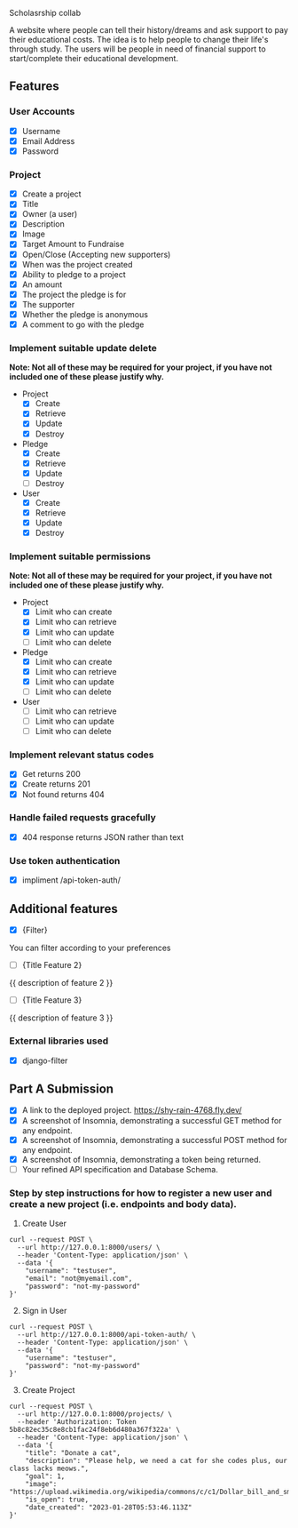 Scholasrship collab

A website where people can tell their history/dreams and ask support to pay their educational costs. The idea is to help people to change their life's through study. The users will be people in need of financial support to start/complete their educational development. 

## Features

### User Accounts

- [X] Username
- [X] Email Address
- [X] Password

### Project

  - [X] Create a project
  - [X] Title
  - [X] Owner (a user)
  - [X] Description
  - [X] Image
  - [X] Target Amount to Fundraise
  - [X] Open/Close (Accepting new supporters)
  - [X] When was the project created
  - [X] Ability to pledge to a project
  - [X] An amount
  - [X] The project the pledge is for
  - [X] The supporter
  - [X] Whether the pledge is anonymous
  - [X] A comment to go with the pledge
  
### Implement suitable update delete

**Note: Not all of these may be required for your project, if you have not included one of these please justify why.**

- Project
  - [X] Create
  - [X] Retrieve
  - [x] Update
  - [x] Destroy
- Pledge
  - [X] Create
  - [X] Retrieve
  - [x] Update
  - [ ] Destroy
- User
  - [X] Create
  - [X] Retrieve
  - [x] Update
  - [x] Destroy

### Implement suitable permissions

**Note: Not all of these may be required for your project, if you have not included one of these please justify why.**

- Project
  - [x] Limit who can create
  - [x] Limit who can retrieve
  - [x] Limit who can update
  - [ ] Limit who can delete
- Pledge
  - [x] Limit who can create
  - [x] Limit who can retrieve
  - [x] Limit who can update
  - [ ] Limit who can delete
- User
  - [ ] Limit who can retrieve
  - [ ] Limit who can update
  - [ ] Limit who can delete

### Implement relevant status codes

- [x] Get returns 200
- [x] Create returns 201
- [x] Not found returns 404

### Handle failed requests gracefully 

- [x] 404 response returns JSON rather than text

### Use token authentication

- [X] impliment /api-token-auth/

## Additional features

- [x] {Filter}

You can filter according to your preferences

- [ ] {Title Feature 2}

{{ description of feature 2 }}

- [ ] {Title Feature 3}

{{ description of feature 3 }}

### External libraries used

- [x] django-filter


## Part A Submission

- [x] A link to the deployed project. https://shy-rain-4768.fly.dev/
- [x] A screenshot of Insomnia, demonstrating a successful GET method for any endpoint.
- [x] A screenshot of Insomnia, demonstrating a successful POST method for any endpoint.
- [x] A screenshot of Insomnia, demonstrating a token being returned.
- [ ] Your refined API specification and Database Schema.

### Step by step instructions for how to register a new user and create a new project (i.e. endpoints and body data).

1. Create User

```shell
curl --request POST \
  --url http://127.0.0.1:8000/users/ \
  --header 'Content-Type: application/json' \
  --data '{
	"username": "testuser",
	"email": "not@myemail.com",
	"password": "not-my-password"
}'
```

2. Sign in User

```shell
curl --request POST \
  --url http://127.0.0.1:8000/api-token-auth/ \
  --header 'Content-Type: application/json' \
  --data '{
	"username": "testuser",
	"password": "not-my-password"
}'
```

3. Create Project

```shell
curl --request POST \
  --url http://127.0.0.1:8000/projects/ \
  --header 'Authorization: Token 5b8c82ec35c8e8cb1fac24f8eb6d480a367f322a' \
  --header 'Content-Type: application/json' \
  --data '{
	"title": "Donate a cat",
	"description": "Please help, we need a cat for she codes plus, our class lacks meows.",
	"goal": 1,
	"image": "https://upload.wikimedia.org/wikipedia/commons/c/c1/Dollar_bill_and_small_change.jpg",
	"is_open": true,
	"date_created": "2023-01-28T05:53:46.113Z"
}'
```